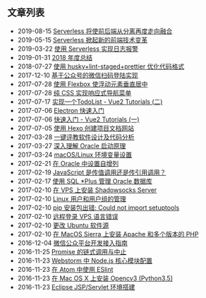 ## 文章列表

- 2019-08-15   [Serverless 将使前后端从分离再度走向融合](https://github.com/nodejh/nodejh.github.io/issues/50)
- 2019-05-15   [Serverless 掀起新的前端技术变革](https://github.com/nodejh/nodejh.github.io/issues/49)
- 2019-03-22   [使用 Serverless 实现日志报警](https://github.com/nodejh/nodejh.github.io/issues/48)
- 2019-01-31   [2018 年度总结](https://github.com/nodejh/nodejh.github.io/issues/47)
- 2018-07-27   [使用 husky+lint-staged+prettier 优化代码格式](https://github.com/nodejh/nodejh.github.io/issues/45)
- 2017-12-10   [基于公众号的微信扫码登陆实现](https://github.com/nodejh/nodejh.github.io/issues/44)
- 2017-07-28   [使用 Flexbox 使浮动元素垂直居中](https://github.com/nodejh/nodejh.github.io/issues/42)
- 2017-07-28   [纯 CSS 实现响应式导航菜单](https://github.com/nodejh/nodejh.github.io/issues/41)
- 2017-07-17   [实现一个TodoList - Vue2 Tutorials (二)](https://github.com/nodejh/nodejh.github.io/issues/40)
- 2017-07-06   [Electron 快速入门](https://github.com/nodejh/nodejh.github.io/issues/39)
- 2017-07-06   [快速入门 - Vue2 Tutorials (一)](https://github.com/nodejh/nodejh.github.io/issues/38)
- 2017-07-05   [使用 Hexo 创建项目文档网站](https://github.com/nodejh/nodejh.github.io/issues/37)
- 2017-03-28   [一键评教软件设计及代码分析](https://github.com/nodejh/nodejh.github.io/issues/36)
- 2017-03-27   [深入理解 Oracle 启动原理](https://github.com/nodejh/nodejh.github.io/issues/35)
- 2017-03-24   [macOS/Linux 环境变量设置](https://github.com/nodejh/nodejh.github.io/issues/34)
- 2017-02-21   [在 Oracle 中设置自增列](https://github.com/nodejh/nodejh.github.io/issues/33)
- 2017-02-19   [JavaScript 是传值调用还是传引用调用？](https://github.com/nodejh/nodejh.github.io/issues/32)
- 2017-02-17   [使用 SQL *Plus 管理 Oracle 数据库](https://github.com/nodejh/nodejh.github.io/issues/31)
- 2017-02-10   [在 VPS 上安装 Shadowsocks Server](https://github.com/nodejh/nodejh.github.io/issues/30)
- 2017-02-10   [Linux 用户和用户组的管理](https://github.com/nodejh/nodejh.github.io/issues/29)
- 2017-02-10   [pip 安装包出错: Could not import setuptools](https://github.com/nodejh/nodejh.github.io/issues/28)
- 2017-02-10   [远程登录 VPS 语言错误](https://github.com/nodejh/nodejh.github.io/issues/27)
- 2017-02-10   [更改 Ubuntu 软件源](https://github.com/nodejh/nodejh.github.io/issues/26)
- 2017-02-10   [在 MacOS Sierra 上安装 Apache 和多个版本的 PHP](https://github.com/nodejh/nodejh.github.io/issues/25)
- 2016-12-04   [微信公众平台开发接入指南](https://github.com/nodejh/nodejh.github.io/issues/24)
- 2016-11-25   [Promise 的链式调用与中止](https://github.com/nodejh/nodejh.github.io/issues/23)
- 2016-11-23   [Webstorm 中 Node.js 核心模块配置](https://github.com/nodejh/nodejh.github.io/issues/22)
- 2016-11-23   [在 Atom 中使用 ESlint](https://github.com/nodejh/nodejh.github.io/issues/21)
- 2016-11-23   [在 Mac OS X 上安装 Opencv3 (Python3.5)](https://github.com/nodejh/nodejh.github.io/issues/20)
- 2016-11-23   [Eclipse JSP/Servlet 环境搭建](https://github.com/nodejh/nodejh.github.io/issues/19)
